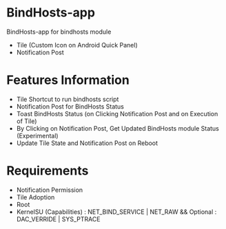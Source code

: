# BindHosts-app
BindHosts-app for bindhosts module

- Tile (Custom Icon on Android Quick Panel)
- Notification Post

# Features Information
- Tile Shortcut to run bindhosts script
- Notification Post for BindHosts Status
- Toast BindHosts Status (on Clicking Notification Post and on Execution of Tile)
- By Clicking on Notification Post, Get Updated BindHosts module Status (Experimental)
- Update Tile State and Notification Post on Reboot

# Requirements
- Notification Permission
- Tile Adoption
- Root
- KernelSU (Capabilities) : NET_BIND_SERVICE | NET_RAW && Optional : DAC_VERRIDE | SYS_PTRACE 
